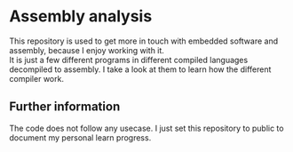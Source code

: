 # Assembly analysis

This repository is used to get more in touch with embedded software and assembly, because I enjoy working with it.<br>
It is just a few different programs in different compiled languages decompiled to assembly. I take a look at them to learn how 
the different compiler work.

## Further information

The code does not follow any usecase. I just set this repository to public to document my personal learn progress.